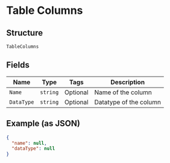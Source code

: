 
# Table Columns

## Structure

`TableColumns`

## Fields

| Name | Type | Tags | Description |
|  --- | --- | --- | --- |
| `Name` | `string` | Optional | Name of the column |
| `DataType` | `string` | Optional | Datatype of the column |

## Example (as JSON)

```json
{
  "name": null,
  "dataType": null
}
```

